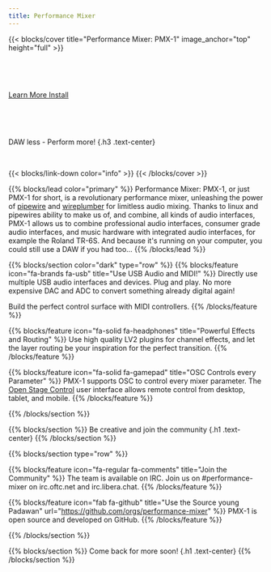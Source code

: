 ```yaml
---
title: Performance Mixer
---
```


{{< blocks/cover title="Performance Mixer: PMX-1"
    image_anchor="top" height="full" >}}

&nbsp;

&nbsp;

<a class="btn btn-lg btn-primary me-3 mb-4" href="/docs/">
  Learn More <i class="fas fa-arrow-alt-circle-right ms-2"></i>
</a>

<a class="btn btn-lg btn-secondary me-3 mb-4" href="/docs/install">
  Install <i class="fab fa-github ms-2 "></i>
</a>

&nbsp;

&nbsp;

DAW less - Perform more!
{.h3 .text-center}

&nbsp;

{{< blocks/link-down color="info" >}}
{{< /blocks/cover >}}

{{% blocks/lead color="primary" %}}
Performance Mixer: PMX-1, or just PMX-1 for short, is a revolutionary
performance mixer, unleashing the power of [pipewire](http://pipewire.org/) and
[wireplumber](https://pipewire.pages.freedesktop.org/wireplumber/) for limitless
audio mixing. Thanks to linux and pipewires ability to make us of, and combine,
all kinds of audio interfaces, PMX-1 allows us to combine professional audio
interfaces, consumer grade audio interfaces, and music hardware with integrated
audio interfaces, for example the Roland TR-6S. And because it's running on your
computer, you could still use a DAW if you had too...
{{% /blocks/lead %}}

{{% blocks/section color="dark" type="row" %}}
{{% blocks/feature icon="fa-brands fa-usb" title="Use USB Audio and MIDI!" %}}
Directly use multiple USB audio interfaces and devices. Plug and play. No more
expensive DAC and ADC to convert something already digital again!

Build the perfect control surface with MIDI controllers.
{{% /blocks/feature %}}

{{% blocks/feature icon="fa-solid fa-headphones"
                   title="Powerful Effects and Routing" %}}
Use high quality LV2 plugins for channel effects, and let the layer routing be
your inspiration for the perfect transition.
{{% /blocks/feature %}}

{{% blocks/feature icon="fa-solid fa-gamepad"
                   title="OSC Controls every Parameter" %}}
PMX-1 supports OSC to control every mixer parameter. The
[Open Stage Control](https://openstagecontrol.ammd.net/) user interface allows
remote control from desktop, tablet, and mobile.
{{% /blocks/feature %}}

{{% /blocks/section %}}

{{% blocks/section %}}
Be creative and join the community
{.h1 .text-center}
{{% /blocks/section %}}

{{% blocks/section type="row" %}}

{{% blocks/feature icon="fa-regular fa-comments" title="Join the Community" %}}
The team is available on IRC. Join us on #performance-mixer on irc.oftc.net and
irc.libera.chat.
{{% /blocks/feature %}}

{{% blocks/feature icon="fab fa-github" title="Use the Source young Padawan"
                   url="<https://github.com/orgs/performance-mixer>" %}}
PMX-1 is open source and developed on GitHub.
{{% /blocks/feature %}}

{{% /blocks/section %}}

{{% blocks/section %}}
Come back for more soon!
{.h1 .text-center}
{{% /blocks/section %}}
